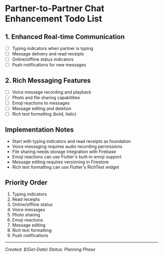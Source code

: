 # Partner-to-Partner Chat Enhancement Todo List

## 1. Enhanced Real-time Communication
- [ ] Typing indicators when partner is typing
- [ ] Message delivery and read receipts
- [ ] Online/offline status indicators
- [ ] Push notifications for new messages

## 2. Rich Messaging Features
- [ ] Voice message recording and playback
- [ ] Photo and file sharing capabilities
- [ ] Emoji reactions to messages
- [ ] Message editing and deletion
- [ ] Rich text formatting (bold, italic)

## Implementation Notes
- Start with typing indicators and read receipts as foundation
- Voice messaging requires audio recording permissions
- File sharing needs storage integration with Firebase
- Emoji reactions can use Flutter's built-in emoji support
- Message editing requires versioning in Firestore
- Rich text formatting can use Flutter's RichText widget

## Priority Order
1. Typing indicators
2. Read receipts
3. Online/offline status
4. Voice messages
5. Photo sharing
6. Emoji reactions
7. Message editing
8. Rich text formatting
9. Push notifications

---
*Created: $(Get-Date)*
*Status: Planning Phase*